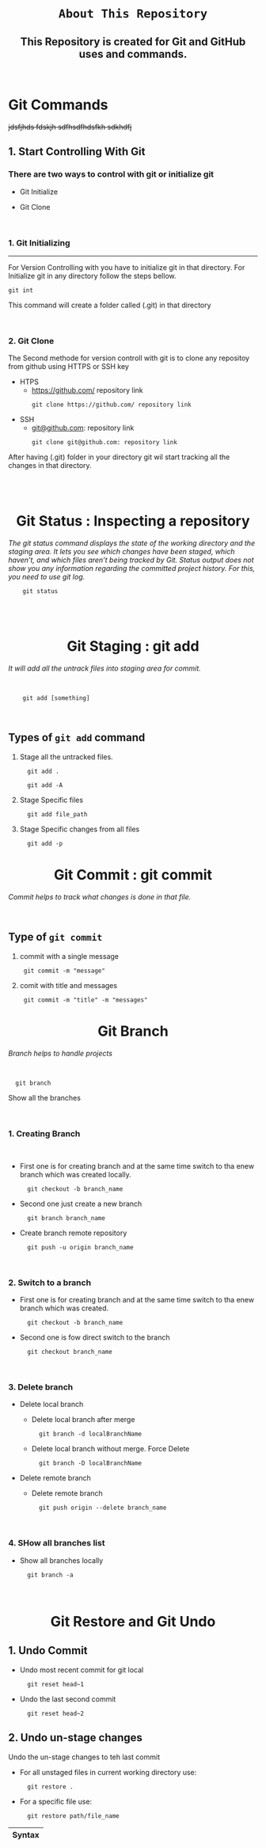 
<div align="center">

  #  **`About This Repository`**

  ## This Repository is created for Git and GitHub uses and commands.

</div>

<br/>

# Git Commands

~~jdsfjhds fdskjh sdfhsdfhdsfkh sdkhdfj~~

## 1. Start Controlling With Git

### There are two ways to control with git or initialize git

- Git Initialize

- Git Clone

<br/>

### 1. <b>Git Initializing </b>

---

<p>For Version Controlling with you have to initialize git in that directory. For Initialize git in any directory follow the steps bellow.</p>

```git
git int
```
<p>This command will create a folder called (.git) in that directory</p>


<br/>

### 2. <b>Git Clone </b>
<p>The Second methode for version controll with git is to clone any repositoy from github using HTTPS or SSH key</p>

- HTPS
  - https://github.com/ repository link
    ```git
    git clone https://github.com/ repository link
    ```
- SSH
  - git@github.com: repository link
    ```git
    git clone git@github.com: repository link
    ```

<p>After having (.git) folder in your directory git wil start tracking all the changes in that directory.</p>

<br/>
<br/>

<h1 align="center">Git Status : Inspecting a repository</h3>

<p> <i> The git status command displays the state of the working directory and the staging area. It lets you see which changes have been staged, which haven’t, and which files aren’t being tracked by Git. Status output does not show you any information regarding the committed project history. For this, you need to use git log. </i> </p>

```git
    git status
```


<br/>
<br/>

<h1 align="center">Git Staging : git add</h3>

<p> <i> It will add all the untrack files into staging area for commit. </i> </p>

<br/>

```git
    git add [something]
```

<br/>

## Types of  `git add` command

  1. Stage all the untracked files.

      ```git
        git add .
      ```  

      ```
        git add -A
      ```


  2. Stage Specific files
      ```git
        git add file_path
      ```
  
  3. Stage Specific changes from all files
      ```
        git add -p
      ```
    

<h1 align="center">Git Commit : git commit</h3>

<p> <i> Commit helps to track what changes is done in that file. </i> </p>

<br/>

## Type of `git commit` 
1. commit with a single message
   ```git
    git commit -m "message"
   ```
2. comit with title and messages
   ```git
    git commit -m "title" -m "messages" 
   ```

<h1 align="center">Git Branch</h3>

<p> <i> Branch helps to handle projects </i> </p>

<br/>

```git
  git branch
```

<p>Show all the branches</p>

<br/>

### 1. Creating Branch

<br/>

- First one is for creating branch and at the same time switch to tha enew branch which was created locally.

  ```git
    git checkout -b branch_name
  ```

- Second one just create a new branch 

  ```git
    git branch branch_name
  ```

- Create branch remote repository

  ```git
    git push -u origin branch_name
  ```

<br/>

### 2. Switch to a branch

- First one is for creating branch and at the same time switch to tha enew branch which was created.

  ```git
    git checkout -b branch_name
  ```
  
- Second one is fow direct switch to the branch 

  ```git
    git checkout branch_name
  ```

<br/>

### 3. Delete branch

- Delete local branch

  - Delete local branch after merge

    ```git
      git branch -d localBranchName
    ```

  - Delete local branch without merge. Force Delete

    ```git
      git branch -D localBranchName
    ```

- Delete remote branch

  - Delete remote branch

    ```git
      git push origin --delete branch_name
    ```

<br/>

### 4. SHow all branches list

- Show all branches locally

  ```git
    git branch -a
  ```




<br/>

<h1 align="center">Git Restore and Git Undo</h3>

## 1. Undo Commit
  
- <p>Undo most recent commit for git local</p>
  
    ```git
      git reset head~1
    ```
  
 - <p>Undo the last second commit</p>

    ```git
      git reset head~2
    ```

## 2. Undo un-stage changes
  <p>Undo the un-stage changes to teh last commit</p>

  - For all unstaged files in current working directory use:

    ```git
      git restore .
    ```

  - For a specific file use:

    ```git
      git restore path/file_name
    ```

 Syntax |
 | :---: |
